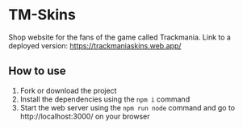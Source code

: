# TM-Skins
Shop website for the fans of the game called Trackmania.
Link to a deployed version: https://trackmaniaskins.web.app/

## How to use
1. Fork or download the project
2. Install the dependencies using the `npm i` command
3. Start the web server using the `npm run node` command and go to http://localhost:3000/ on your browser

